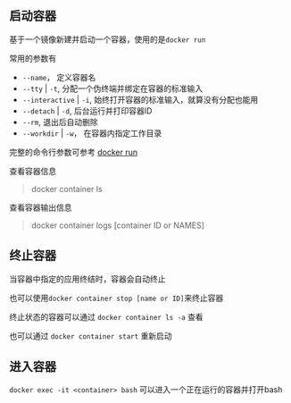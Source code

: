 
## 启动容器
基于一个镜像新建并启动一个容器，使用的是`docker run`  

常用的参数有
- `--name`， 定义容器名
- `--tty` | `-t`, 分配一个伪终端并绑定在容器的标准输入
- `--interactive` | `-i`, 始终打开容器的标准输入，就算没有分配也能用
- `--detach` | `-d`, 后台运行并打印容器ID
- `--rm`, 退出后自动删除
- `--workdir` | `-w`， 在容器内指定工作目录

完整的命令行参数可参考 [docker run](https://docs.docker.com/edge/engine/reference/commandline/run/)  

查看容器信息

>docker container ls

查看容器输出信息

> docker container logs [container ID or NAMES]

## 终止容器
当容器中指定的应用终结时，容器会自动终止  

也可以使用`docker container stop [name or ID]`来终止容器

终止状态的容器可以通过 `docker container ls -a` 查看

也可以通过 `docker container start` 重新启动

## 进入容器
`docker exec -it <container> bash` 可以进入一个正在运行的容器并打开bash  




